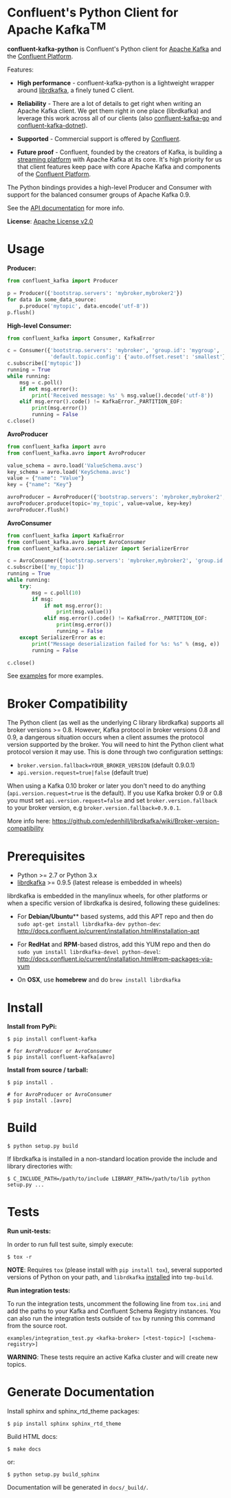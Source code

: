 Confluent's Python Client for Apache Kafka<sup>TM</sup>
=======================================================

**confluent-kafka-python** is Confluent's Python client for [Apache Kafka](http://kafka.apache.org/) and the
[Confluent Platform](https://www.confluent.io/product/compare/).

Features:

- **High performance** - confluent-kafka-python is a lightweight wrapper around
[librdkafka](https://github.com/edenhill/librdkafka), a finely tuned C
client.

- **Reliability** - There are a lot of details to get right when writing an Apache Kafka
client. We get them right in one place (librdkafka) and leverage this work
across all of our clients (also [confluent-kafka-go](https://github.com/confluentinc/confluent-kafka-go)
and [confluent-kafka-dotnet](https://github.com/confluentinc/confluent-kafka-dotnet)).

- **Supported** - Commercial support is offered by
[Confluent](https://confluent.io/).

- **Future proof** - Confluent, founded by the
creators of Kafka, is building a [streaming platform](https://www.confluent.io/product/compare/)
with Apache Kafka at its core. It's high priority for us that client features keep
pace with core Apache Kafka and components of the [Confluent Platform](https://www.confluent.io/product/compare/).

The Python bindings provides a high-level Producer and Consumer with support
for the balanced consumer groups of Apache Kafka 0.9.

See the [API documentation](http://docs.confluent.io/current/clients/confluent-kafka-python/index.html) for more info.

**License**: [Apache License v2.0](http://www.apache.org/licenses/LICENSE-2.0)


Usage
=====

**Producer:**

```python
from confluent_kafka import Producer

p = Producer({'bootstrap.servers': 'mybroker,mybroker2'})
for data in some_data_source:
    p.produce('mytopic', data.encode('utf-8'))
p.flush()
```


**High-level Consumer:**

```python
from confluent_kafka import Consumer, KafkaError

c = Consumer({'bootstrap.servers': 'mybroker', 'group.id': 'mygroup',
              'default.topic.config': {'auto.offset.reset': 'smallest'}})
c.subscribe(['mytopic'])
running = True
while running:
    msg = c.poll()
    if not msg.error():
        print('Received message: %s' % msg.value().decode('utf-8'))
    elif msg.error().code() != KafkaError._PARTITION_EOF:
        print(msg.error())
        running = False
c.close()
```

**AvroProducer**

```python
from confluent_kafka import avro
from confluent_kafka.avro import AvroProducer

value_schema = avro.load('ValueSchema.avsc')
key_schema = avro.load('KeySchema.avsc')
value = {"name": "Value"}
key = {"name": "Key"}

avroProducer = AvroProducer({'bootstrap.servers': 'mybroker,mybroker2', 'schema.registry.url': 'http://schem_registry_host:port'}, default_key_schema=key_schema, default_value_schema=value_schema)
avroProducer.produce(topic='my_topic', value=value, key=key)
avroProducer.flush()
```

**AvroConsumer**

```python
from confluent_kafka import KafkaError
from confluent_kafka.avro import AvroConsumer
from confluent_kafka.avro.serializer import SerializerError

c = AvroConsumer({'bootstrap.servers': 'mybroker,mybroker2', 'group.id': 'groupid', 'schema.registry.url': 'http://127.0.0.1:8081'})
c.subscribe(['my_topic'])
running = True
while running:
    try:
        msg = c.poll(10)
        if msg:
            if not msg.error():
                print(msg.value())
            elif msg.error().code() != KafkaError._PARTITION_EOF:
                print(msg.error())
                running = False
    except SerializerError as e:
        print("Message deserialization failed for %s: %s" % (msg, e))
        running = False

c.close()
```

See [examples](examples) for more examples.


Broker Compatibility
====================
The Python client (as well as the underlying C library librdkafka) supports
all broker versions &gt;= 0.8.
However, Kafka protocol in broker versions 0.8 and 0.9, a
dangerous situation occurs when a client assumes the protocol version supported
by the broker. You will need to hint the Python client what protocol
version it may use. This is done through two configuration settings:

 * `broker.version.fallback=YOUR_BROKER_VERSION` (default 0.9.0.1)
 * `api.version.request=true|false` (default true)

When using a Kafka 0.10 broker or later you don't need to do anything
(`api.version.request=true` is the default).
If you use Kafka broker 0.9 or 0.8 you must set
`api.version.request=false` and set
`broker.version.fallback` to your broker version,
e.g `broker.version.fallback=0.9.0.1`.

More info here:
https://github.com/edenhill/librdkafka/wiki/Broker-version-compatibility


Prerequisites
=============

 * Python >= 2.7 or Python 3.x
 * [librdkafka](https://github.com/edenhill/librdkafka) >= 0.9.5 (latest release is embedded in wheels)

librdkafka is embedded in the manylinux wheels, for other platforms or
when a specific version of librdkafka is desired, following these guidelines:

  * For **Debian/Ubuntu**** based systems, add this APT repo and then do `sudo apt-get install librdkafka-dev python-dev`:
http://docs.confluent.io/current/installation.html#installation-apt

 * For **RedHat** and **RPM**-based distros, add this YUM repo and then do `sudo yum install librdkafka-devel python-devel`:
http://docs.confluent.io/current/installation.html#rpm-packages-via-yum

 * On **OSX**, use **homebrew** and do `brew install librdkafka`


Install
=======

**Install from PyPi:**

    $ pip install confluent-kafka

    # for AvroProducer or AvroConsumer
    $ pip install confluent-kafka[avro]


**Install from source / tarball:**

    $ pip install .

    # for AvroProducer or AvroConsumer
    $ pip install .[avro]


Build
=====

    $ python setup.py build

If librdkafka is installed in a non-standard location provide the include and library directories with:

    $ C_INCLUDE_PATH=/path/to/include LIBRARY_PATH=/path/to/lib python setup.py ...


Tests
=====


**Run unit-tests:**

In order to run full test suite, simply execute:

    $ tox -r

**NOTE**: Requires `tox` (please install with `pip install tox`), several supported versions of Python on your path, and `librdkafka` [installed](tools/bootstrap-librdkafka.sh) into `tmp-build`.


**Run integration tests:**

To run the integration tests, uncomment the following line from `tox.ini` and add the paths to your Kafka and Confluent Schema Registry instances. You can also run the integration tests outside of `tox` by running this command from the source root.

    examples/integration_test.py <kafka-broker> [<test-topic>] [<schema-registry>]

**WARNING**: These tests require an active Kafka cluster and will create new topics.




Generate Documentation
======================
Install sphinx and sphinx_rtd_theme packages:

    $ pip install sphinx sphinx_rtd_theme

Build HTML docs:

    $ make docs

or:

    $ python setup.py build_sphinx

Documentation will be generated in `docs/_build/`.
